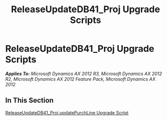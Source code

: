 ﻿---
title: ReleaseUpdateDB41_Proj Upgrade Scripts
TOCTitle: ReleaseUpdateDB41_Proj Upgrade Scripts
ms:assetid: dd3a96d5-95ee-4569-88c9-f784311665b0
ms:mtpsurl: https://msdn.microsoft.com/en-us/library/JJ737229(v=AX.60)
ms:contentKeyID: 49711671
ms.date: 05/18/2015
mtps_version: v=AX.60
---

# ReleaseUpdateDB41\_Proj Upgrade Scripts 


_**Applies To:** Microsoft Dynamics AX 2012 R3, Microsoft Dynamics AX 2012 R2, Microsoft Dynamics AX 2012 Feature Pack, Microsoft Dynamics AX 2012_

## In This Section

[ReleaseUpdateDB41\_Proj.updatePurchLine Upgrade Script](releaseupdatedb41-proj-updatepurchline-upgrade-script.md)

  


